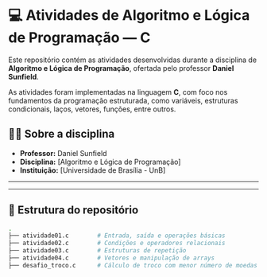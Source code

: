 # 💻 Atividades de Algoritmo e Lógica de Programação — C

Este repositório contém as atividades desenvolvidas durante a disciplina de **Algoritmo e Lógica de Programação**, ofertada pelo professor **Daniel Sunfield**.

As atividades foram implementadas na linguagem **C**, com foco nos fundamentos da programação estruturada, como variáveis, estruturas condicionais, laços, vetores, funções, entre outros.


## 👨‍🏫 Sobre a disciplina

- **Professor:** Daniel Sunfield  
- **Disciplina:** [Algoritmo e Lógica de Programação]  
- **Instituição:** [Universidade de Brasília - UnB]  


---

---

## 📂 Estrutura do repositório

```bash
.
├── atividade01.c        # Entrada, saída e operações básicas
├── atividade02.c        # Condições e operadores relacionais
├── atividade03.c        # Estruturas de repetição
├── atividade04.c        # Vetores e manipulação de arrays
├── desafio_troco.c      # Cálculo de troco com menor número de moedas

